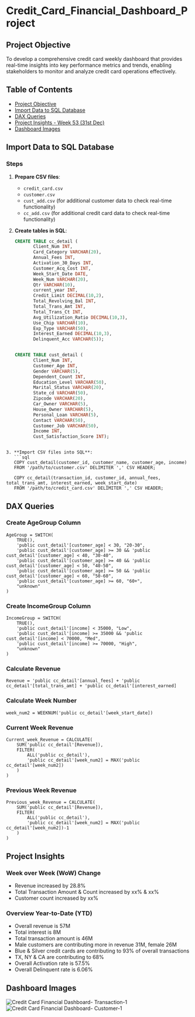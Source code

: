 # Credit_Card_Financial_Dashboard_Project


## Project Objective
To develop a comprehensive credit card weekly dashboard that provides real-time insights into key performance metrics and trends, enabling stakeholders to monitor and analyze credit card operations effectively.

## Table of Contents
- [Project Objective](#project-objective)
- [Import Data to SQL Database](#import-data-to-sql-database)
- [DAX Queries](#dax-queries)
- [Project Insights - Week 53 (31st Dec)](#project-insights)
- [Dashboard Images](#dashboard-images)

## Import Data to SQL Database

### Steps
1. **Prepare CSV files**:
   - `credit_card.csv`
   - `customer.csv`
   - `cust_add.csv` (for additional customer data to check real-time functionality)
   - `cc_add.csv` (for additional credit card data to check real-time functionality)

2. **Create tables in SQL**:
   ```sql
   CREATE TABLE cc_detail (
          Client_Num INT,
          Card_Category VARCHAR(20),
          Annual_Fees INT,
          Activation_30_Days INT,
          Customer_Acq_Cost INT,
          Week_Start_Date DATE,
          Week_Num VARCHAR(20),
          Qtr VARCHAR(10),
          current_year INT,
          Credit_Limit DECIMAL(10,2),
          Total_Revolving_Bal INT,
          Total_Trans_Amt INT,
          Total_Trans_Ct INT,
          Avg_Utilization_Ratio DECIMAL(10,3),
          Use_Chip VARCHAR(10),
          Exp_Type VARCHAR(50),
          Interest_Earned DECIMAL(10,3),
          Delinquent_Acc VARCHAR(5));


   CREATE TABLE cust_detail (
          Client_Num INT,
          Customer_Age INT,
          Gender VARCHAR(5),
          Dependent_Count INT,
          Education_Level VARCHAR(50),
          Marital_Status VARCHAR(20),
          State_cd VARCHAR(50),
          Zipcode VARCHAR(20),
          Car_Owner VARCHAR(5),
          House_Owner VARCHAR(5),
          Personal_Loan VARCHAR(5),
          Contact VARCHAR(50),
          Customer_Job VARCHAR(50),
          Income INT,
          Cust_Satisfaction_Score INT);
```

3. **Import CSV files into SQL**:
   ```sql
   COPY cust_detail(customer_id, customer_name, customer_age, income)
   FROM '/path/to/customer.csv' DELIMITER ',' CSV HEADER;

   COPY cc_detail(transaction_id, customer_id, annual_fees, total_trans_amt, interest_earned, week_start_date)
   FROM '/path/to/credit_card.csv' DELIMITER ',' CSV HEADER;
   ```

## DAX Queries

### Create AgeGroup Column
```dax
AgeGroup = SWITCH(
    TRUE(),
    'public cust_detail'[customer_age] < 30, "20-30",
    'public cust_detail'[customer_age] >= 30 && 'public cust_detail'[customer_age] < 40, "30-40",
    'public cust_detail'[customer_age] >= 40 && 'public cust_detail'[customer_age] < 50, "40-50",
    'public cust_detail'[customer_age] >= 50 && 'public cust_detail'[customer_age] < 60, "50-60",
    'public cust_detail'[customer_age] >= 60, "60+",
    "unknown"
)
```

### Create IncomeGroup Column
```dax
IncomeGroup = SWITCH(
    TRUE(), 
    'public cust_detail'[income] < 35000, "Low",
    'public cust_detail'[income] >= 35000 && 'public cust_detail'[income] < 70000, "Med",
    'public cust_detail'[income] >= 70000, "High",
    "unknown"
)
```

### Calculate Revenue
```dax
Revenue = 'public cc_detail'[annual_fees] + 'public cc_detail'[total_trans_amt] + 'public cc_detail'[interest_earned]
```

### Calculate Week Number
```dax
week_num2 = WEEKNUM('public cc_detail'[week_start_date])
```

### Current Week Revenue
```dax
Current_week_Revenue = CALCULATE(
    SUM('public cc_detail'[Revenue]),
    FILTER(
        ALL('public cc_detail'),
        'public cc_detail'[week_num2] = MAX('public cc_detail'[week_num2])
    )
)
```

### Previous Week Revenue
```dax
Previous_week_Revenue = CALCULATE(
    SUM('public cc_detail'[Revenue]),
    FILTER(
        ALL('public cc_detail'),
        'public cc_detail'[week_num2] = MAX('public cc_detail'[week_num2])-1
    )
)
```

## Project Insights
### Week over Week (WoW) Change
- Revenue increased by 28.8%
- Total Transaction Amount & Count increased by xx% & xx%
- Customer count increased by xx%

### Overview Year-to-Date (YTD)
- Overall revenue is 57M
- Total interest is 8M
- Total transaction amount is 46M
- Male customers are contributing more in revenue 31M, female 26M
- Blue & Silver credit cards are contributing to 93% of overall transactions
- TX, NY & CA are contributing to 68%
- Overall Activation rate is 57.5%
- Overall Delinquent rate is 6.06%

## Dashboard Images
![Credit Card Financial Dashboard- Transaction-1](https://github.com/user-attachments/assets/61de07f7-b76b-4406-9c3c-8aa772a82f44)
![Credit Card Financial Dashboard- Customer-1](https://github.com/user-attachments/assets/8e724bde-67d3-407d-ad53-b66bdb980e45)
